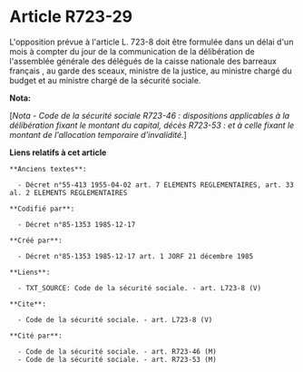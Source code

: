 # Article R723-29

L'opposition prévue à l'article L. 723-8 doit être formulée dans un délai d'un mois à compter du jour de la communication de
la délibération de l'assemblée générale des délégués de la caisse nationale des barreaux français     , au garde des sceaux,
ministre de la justice, au ministre chargé du budget et au ministre chargé de la sécurité sociale.

**Nota:**

[*Nota - Code de la sécurité sociale R723-46 : dispositions applicables à la délibération fixant le montant du capital, décès
R723-53 : et à celle fixant le montant de l'allocation temporaire d'invalidité.*]

**Liens relatifs à cet article**

	**Anciens textes**:

	  - Décret n°55-413 1955-04-02 art. 7 ELEMENTS REGLEMENTAIRES, art. 33 al. 2 ELEMENTS REGLEMENTAIRES

	**Codifié par**:

	  - Décret n°85-1353 1985-12-17

	**Créé par**:

	  - Décret n°85-1353 1985-12-17 art. 1 JORF 21 décembre 1985

	**Liens**:

	  - TXT_SOURCE: Code de la sécurité sociale. - art. L723-8 (V)

	**Cite**:

	  - Code de la sécurité sociale. - art. L723-8 (V)

	**Cité par**:

	  - Code de la sécurité sociale. - art. R723-46 (M)
	  - Code de la sécurité sociale. - art. R723-53 (M)
